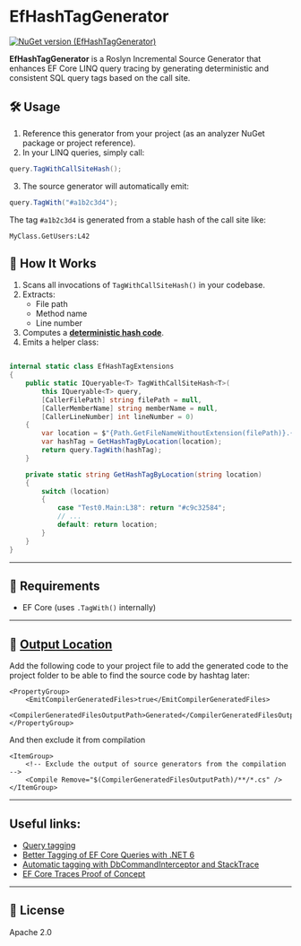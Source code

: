 ﻿# EfHashTagGenerator

[![NuGet version (EfHashTagGenerator)](https://img.shields.io/nuget/v/EfHashTagGenerator.svg?style=flat-square)](https://www.nuget.org/packages/EfHashTagGenerator/)

**EfHashTagGenerator** is a Roslyn Incremental Source Generator that enhances EF Core LINQ query tracing by generating deterministic and consistent SQL query tags based on the call site. 


## 🛠 Usage

1. Reference this generator from your project (as an analyzer NuGet package or project reference).
2. In your LINQ queries, simply call:

```csharp
query.TagWithCallSiteHash();
```

3. The source generator will automatically emit:

```csharp
query.TagWith("#a1b2c3d4");
```

The tag `#a1b2c3d4` is generated from a stable hash of the call site like:

```
MyClass.GetUsers:L42
```

## 🔧 How It Works

1. Scans all invocations of `TagWithCallSiteHash()` in your codebase.
2. Extracts:
   - File path
   - Method name
   - Line number
3. Computes a **[deterministic hash code](https://andrewlock.net/why-is-string-gethashcode-different-each-time-i-run-my-program-in-net-core/)**.
4. Emits a helper class:

```csharp

internal static class EfHashTagExtensions
{
    public static IQueryable<T> TagWithCallSiteHash<T>(
        this IQueryable<T> query,
        [CallerFilePath] string filePath = null,
        [CallerMemberName] string memberName = null,
        [CallerLineNumber] int lineNumber = 0)
    {
        var location = $"{Path.GetFileNameWithoutExtension(filePath)}.{memberName}:L{lineNumber}";
        var hashTag = GetHashTagByLocation(location);
        return query.TagWith(hashTag);
    }

    private static string GetHashTagByLocation(string location)
    {
        switch (location)
        {
            case "Test0.Main:L38": return "#c9c32584";
            // ...
            default: return location;
        }
    }
}
```

---

## 📝 Requirements

- EF Core (uses `.TagWith()` internally)

---

## 📂 [Output Location](https://andrewlock.net/creating-a-source-generator-part-6-saving-source-generator-output-in-source-control/)

Add the following code to your project file to add the generated code to the project folder to be able to find the source code by hashtag later:

```
<PropertyGroup>
    <EmitCompilerGeneratedFiles>true</EmitCompilerGeneratedFiles>
    <CompilerGeneratedFilesOutputPath>Generated</CompilerGeneratedFilesOutputPath>
</PropertyGroup>
```

And then exclude it from compilation

```
<ItemGroup>
    <!-- Exclude the output of source generators from the compilation -->
    <Compile Remove="$(CompilerGeneratedFilesOutputPath)/**/*.cs" />
</ItemGroup>
```

---
## Useful links:

- [Query tagging](https://www.danielmallott.com/posts/tag-your-queries-in-entity-framework-core)
- [Better Tagging of EF Core Queries with .NET 6](https://thirty25.blog/blog/2021/12/tagging-query-with-ef-core)
- [Automatic tagging with DbCommandInterceptor and StackTrace](https://stackoverflow.com/a/78550020/7901167)
- [EF Core Traces Proof of Concept](https://github.com/bymse/poc-efcore-traces/tree/main)

---

## 📃 License

Apache 2.0
